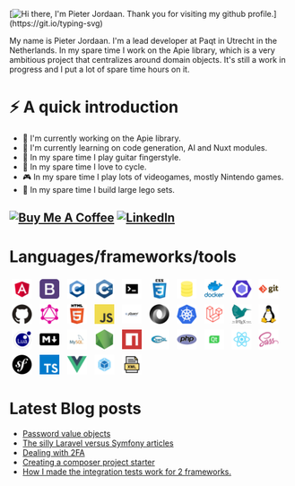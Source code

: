 [![Hi there, I'm Pieter Jordaan. Thank you for visiting my github profile.](https://readme-typing-svg.demolab.com?font=Fira+Code&pause=1000&width=435&lines=Hi+there%2C+I'm+Pieter+Jordaan.;Thank+you+for+visiting+my+profile.)](https://git.io/typing-svg)

My name is Pieter Jordaan. I'm a lead developer at Paqt in Utrecht in the Netherlands. In my spare time I work on the Apie library, which is a
very ambitious project that centralizes around domain objects. It's still a work in progress and I put a lot of spare time hours on it.

# ⚡ A quick introduction
- 🔭 I'm currently working on the Apie library.
- 🌱 I'm currently learning on code generation, AI and Nuxt modules.
- 🎸 In my spare time I play guitar fingerstyle.
- 🚴 In my spare time I love to cycle.
- 🎮 In my spare time I play lots of videogames, mostly Nintendo games.
- 🧱 In my spare time I build large lego sets.

<a href="https://bmc.link/apie" target="_blank"><img src="https://cdn.buymeacoffee.com/buttons/default-orange.png" alt="Buy Me A Coffee" height="41" width="174"></a>
[![LinkedIn](https://img.shields.io/badge/LinkedIn-0077B5?style=for-the-badge&logo=linkedin&logoColor=white)](https://www.linkedin.com/in/pieter-jordaan-4b7654b)
---

# Languages/frameworks/tools
<p float="left">
    <img style="padding:5px;" align="center" alt="Angular" width="35px" src="https://raw.githubusercontent.com/github/explore/80688e429a7d4ef2fca1e82350fe8e3517d3494d/topics/angular/angular.png"/>
  <img style="padding:5px;" align="center" alt="Bootstrap" width="35px" src="https://raw.githubusercontent.com/github/explore/80688e429a7d4ef2fca1e82350fe8e3517d3494d/topics/bootstrap/bootstrap.png"/>
  <img style="padding:5px;" align="center" alt="C" width="35px" src="https://raw.githubusercontent.com/github/explore/f3e22f0dca2be955676bc70d6214b95b13354ee8/topics/c/c.png"/>
  <img style="padding:5px;" align="center" alt="C++" width="35px" src="https://raw.githubusercontent.com/github/explore/180320cffc25f4ed1bbdfd33d4db3a66eeeeb358/topics/cpp/cpp.png"/>
  <img style="padding:5px;" align="center" alt="Cli" width="35px" src="https://raw.githubusercontent.com/github/explore/aca0b3b69ca680013b925338b0cc428190aa42dc/topics/cli/cli.png"/>
  <img style="padding:5px;" align="center" alt="CSS" width="35px" src="https://raw.githubusercontent.com/github/explore/80688e429a7d4ef2fca1e82350fe8e3517d3494d/topics/css/css.png"/>
  <img style="padding:5px;" align="center" alt="Databases" width="35px" src="https://raw.githubusercontent.com/github/explore/13295c57999765ac9ffa3281942a72ab08b79de2/topics/database/database.png"/>
  <img style="padding:5px;" align="center" alt="Docker" width="35px" src="https://raw.githubusercontent.com/github/explore/80688e429a7d4ef2fca1e82350fe8e3517d3494d/topics/docker/docker.png"/>
  <img style="padding:5px;" align="center" alt="Eslint" width="35px" src="https://raw.githubusercontent.com/github/explore/80688e429a7d4ef2fca1e82350fe8e3517d3494d/topics/eslint/eslint.png"/>
  <img style="padding:5px;" align="center" alt="git" width="35px" src="https://raw.githubusercontent.com/github/explore/80688e429a7d4ef2fca1e82350fe8e3517d3494d/topics/git/git.png"/>
  <img style="padding:5px;" align="center" alt="Github API" width="35px" src="https://raw.githubusercontent.com/github/explore/89bdd9644f44d1b12180fd512b95574fe4c54617/topics/github-api/github-api.png"/>
  <img style="padding:5px;" align="center" alt="GraphQL" width="35px" src="https://raw.githubusercontent.com/github/explore/e65ef46ef3e7bc457c93622f6a89fe8d3fd131d5/topics/graphql/graphql.png"/>
  <img style="padding:5px;" align="center" alt="HTML" width="35px" src="https://raw.githubusercontent.com/github/explore/80688e429a7d4ef2fca1e82350fe8e3517d3494d/topics/html/html.png"/>
  <img style="padding:5px;" align="center" alt="Javascript" width="35px" src="https://raw.githubusercontent.com/github/explore/80688e429a7d4ef2fca1e82350fe8e3517d3494d/topics/javascript/javascript.png"/>
  <img style="padding:5px;" align="center" alt="jQuery" width="35px" src="https://raw.githubusercontent.com/github/explore/80688e429a7d4ef2fca1e82350fe8e3517d3494d/topics/jquery/jquery.png"/>
  <img style="padding:5px;" align="center" alt="JSON" width="35px" src="https://raw.githubusercontent.com/github/explore/80688e429a7d4ef2fca1e82350fe8e3517d3494d/topics/json/json.png"/>
  <img style="padding:5px;" align="center" alt="Kubernetes" width="35px" src="https://raw.githubusercontent.com/github/explore/01ea2a586e5da744792d0ccfce2f68b861f29301/topics/kubernetes/kubernetes.png"/>
  <img style="padding:5px;" align="center" alt="Laravel" width="35px" src="https://raw.githubusercontent.com/github/explore/56a826d05cf762b2b50ecbe7d492a839b04f3fbf/topics/laravel/laravel.png"/>
  <img style="padding:5px;" align="center" alt="Latex" width="35px" src="https://raw.githubusercontent.com/github/explore/80688e429a7d4ef2fca1e82350fe8e3517d3494d/topics/latex/latex.png"/>
  <img style="padding:5px;" align="center" alt="Linux" width="35px" src="https://raw.githubusercontent.com/github/explore/80688e429a7d4ef2fca1e82350fe8e3517d3494d/topics/linux/linux.png"/>
  <img style="padding:5px;" align="center" alt="LUA" width="35px" src="https://raw.githubusercontent.com/github/explore/80688e429a7d4ef2fca1e82350fe8e3517d3494d/topics/lua/lua.png"/>
  <img style="padding:5px;" align="center" alt="Markdown" width="35px" src="https://raw.githubusercontent.com/github/explore/80688e429a7d4ef2fca1e82350fe8e3517d3494d/topics/markdown/markdown.png"/>
  <img style="padding:5px;" align="center" alt="MYSQL" width="35px" src="https://raw.githubusercontent.com/github/explore/80688e429a7d4ef2fca1e82350fe8e3517d3494d/topics/mysql/mysql.png"/>
  <img style="padding:5px;" align="center" alt="NodeJS" width="35px" src="https://raw.githubusercontent.com/github/explore/80688e429a7d4ef2fca1e82350fe8e3517d3494d/topics/nodejs/nodejs.png"/>
  <img style="padding:5px;" align="center" alt="NPM" width="35px" src="https://raw.githubusercontent.com/github/explore/80688e429a7d4ef2fca1e82350fe8e3517d3494d/topics/npm/npm.png"/>
  <img style="padding:5px;" align="center" alt="OpenGL" width="35px" src="https://raw.githubusercontent.com/github/explore/80688e429a7d4ef2fca1e82350fe8e3517d3494d/topics/opengl/opengl.png"/>
  <img style="padding:5px;" align="center" alt="PHP" width="35px" src="https://raw.githubusercontent.com/github/explore/ccc16358ac4530c6a69b1b80c7223cd2744dea83/topics/php/php.png"/>
  <img style="padding:5px;" align="center" alt="QT Designer" width="35px" src="https://raw.githubusercontent.com/github/explore/80688e429a7d4ef2fca1e82350fe8e3517d3494d/topics/qt/qt.png"/>
  <img style="padding:5px;" align="center" alt="React" width="35px" src="https://raw.githubusercontent.com/github/explore/80688e429a7d4ef2fca1e82350fe8e3517d3494d/topics/react/react.png"/>
  <img style="padding:5px;" align="center" alt="SASS" width="35px" src="https://raw.githubusercontent.com/github/explore/80688e429a7d4ef2fca1e82350fe8e3517d3494d/topics/sass/sass.png"/>
  <img style="padding:5px;" align="center" alt="Symfony" width="35px" src="https://raw.githubusercontent.com/github/explore/d0c5a5e31e1776ad62379ef5f6b703bcf107d3a3/topics/symfony/symfony.png"/>
  <img style="padding:5px;" align="center" alt="Typescript" width="35px" src="https://raw.githubusercontent.com/github/explore/80688e429a7d4ef2fca1e82350fe8e3517d3494d/topics/typescript/typescript.png"/>
  <img style="padding:5px;" align="center" alt="Vue.js" width="35px" src="https://raw.githubusercontent.com/github/explore/80688e429a7d4ef2fca1e82350fe8e3517d3494d/topics/vue/vue.png"/>
  <img style="padding:5px;" align="center" alt="Webpack" width="35px" src="https://raw.githubusercontent.com/github/explore/80688e429a7d4ef2fca1e82350fe8e3517d3494d/topics/webpack/webpack.png"/>
  <img style="padding:5px;" align="center" alt="XML" width="35px" src="https://raw.githubusercontent.com/github/explore/05a6f4c574a32b6b2f04c2e589f6c82d9df46a5d/topics/xml/xml.png"/>
</p>

# Latest Blog posts
<!-- APIEBLOG:START -->
- [Password value objects](https://apie-lib.blogspot.com/2023/10/password-value-objects.html)
- [The silly Laravel versus Symfony articles](https://apie-lib.blogspot.com/2023/10/the-silly-laravel-versus-symfony.html)
- [Dealing with 2FA](https://apie-lib.blogspot.com/2023/10/dealing-with-2fa.html)
- [Creating a composer project starter](https://apie-lib.blogspot.com/2023/09/creating-composer-project-starter.html)
- [How I made the integration tests work for 2 frameworks.](https://apie-lib.blogspot.com/2023/09/how-i-made-integration-tests-work-for-2.html)
<!-- APIEBLOG:END -->
<!--
**pjordaan/pjordaan** is a ✨ _special_ ✨ repository because its `README.md` (this file) appears on your GitHub profile.

Here are some ideas to get you started:

- 🔭 I’m currently working on ...
- 🌱 I’m currently learning ...
- 👯 I’m looking to collaborate on ...
- 🤔 I’m looking for help with ...
- 💬 Ask me about ...
- 📫 How to reach me: ...
- 😄 Pronouns: ...
- ⚡ Fun fact: ...
-->
